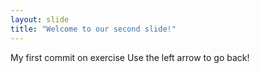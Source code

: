 ```yaml
---
layout: slide
title: "Welcome to our second slide!"
---
```

My first commit on exercise
Use the left arrow to go back!